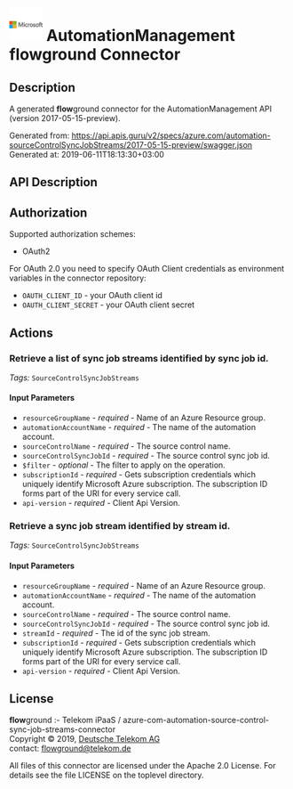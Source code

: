 # ![LOGO](logo.png) AutomationManagement **flow**ground Connector

## Description

A generated **flow**ground connector for the AutomationManagement API (version 2017-05-15-preview).

Generated from: https://api.apis.guru/v2/specs/azure.com/automation-sourceControlSyncJobStreams/2017-05-15-preview/swagger.json<br/>
Generated at: 2019-06-11T18:13:30+03:00

## API Description



## Authorization

Supported authorization schemes:
- OAuth2

For OAuth 2.0 you need to specify OAuth Client credentials as environment variables in the connector repository:
* `OAUTH_CLIENT_ID` - your OAuth client id
* `OAUTH_CLIENT_SECRET` - your OAuth client secret

## Actions

### Retrieve a list of sync job streams identified by sync job id.

*Tags:* `SourceControlSyncJobStreams`

#### Input Parameters
* `resourceGroupName` - _required_ - Name of an Azure Resource group.
* `automationAccountName` - _required_ - The name of the automation account.
* `sourceControlName` - _required_ - The source control name.
* `sourceControlSyncJobId` - _required_ - The source control sync job id.
* `$filter` - _optional_ - The filter to apply on the operation.
* `subscriptionId` - _required_ - Gets subscription credentials which uniquely identify Microsoft Azure subscription. The subscription ID forms part of the URI for every service call.
* `api-version` - _required_ - Client Api Version.

### Retrieve a sync job stream identified by stream id.

*Tags:* `SourceControlSyncJobStreams`

#### Input Parameters
* `resourceGroupName` - _required_ - Name of an Azure Resource group.
* `automationAccountName` - _required_ - The name of the automation account.
* `sourceControlName` - _required_ - The source control name.
* `sourceControlSyncJobId` - _required_ - The source control sync job id.
* `streamId` - _required_ - The id of the sync job stream.
* `subscriptionId` - _required_ - Gets subscription credentials which uniquely identify Microsoft Azure subscription. The subscription ID forms part of the URI for every service call.
* `api-version` - _required_ - Client Api Version.

## License

**flow**ground :- Telekom iPaaS / azure-com-automation-source-control-sync-job-streams-connector<br/>
Copyright © 2019, [Deutsche Telekom AG](https://www.telekom.de)<br/>
contact: flowground@telekom.de

All files of this connector are licensed under the Apache 2.0 License. For details
see the file LICENSE on the toplevel directory.
